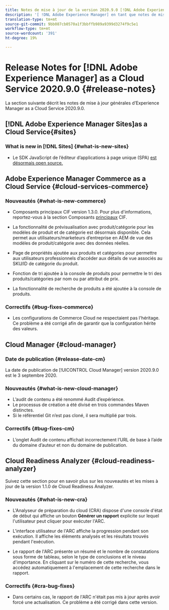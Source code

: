 ```yaml
---
title: Notes de mise à jour de la version 2020.9.0 [!DNL Adobe Experience Manager] de Cloud Service.
description: '[ !DNL Adobe Experience Manager] en tant que notes de mise à jour Cloud Service pour la version 2020.9.0.'
translation-type: tm+mt
source-git-commit: 9bb087cb0570a1f3bbffb989a9399d3274f9c5e1
workflow-type: tm+mt
source-wordcount: '391'
ht-degree: 19%

---
```



# Release Notes for [!DNL Adobe Experience Manager] as a Cloud Service 2020.9.0 {#release-notes}

La section suivante décrit les notes de mise à jour générales d’Experience Manager as a Cloud Service 2020.9.0.

## [!DNL Adobe Experience Manager Sites]as a Cloud Service{#sites}

### What is new in [!DNL Sites] {#what-is-new-sites}

* Le SDK JavaScript de l’éditeur d’applications à page unique (SPA) [est désormais open source.](/help/implementing/developing/spa/reference-materials.md)

## Adobe Experience Manager Commerce as a Cloud Service {#cloud-services-commerce}

### Nouveautés {#what-is-new-commerce}

* Composants principaux CIF version 1.3.0. Pour plus d&#39;informations, reportez-vous à la section Composants [principaux](https://github.com/adobe/aem-core-cif-components/releases/tag/core-cif-components-reactor-1.3.0) CIF.

* La fonctionnalité de prévisualisation avec produit/catégorie pour les modèles de produit et de catégorie est désormais disponible. Cela permet aux utilisateurs/marketeurs d’entreprise en AEM de vue des modèles de produit/catégorie avec des données réelles.

* Page de propriétés ajoutée aux produits et catégories pour permettre aux utilisateurs professionnels d’accéder aux détails de vue associés au SKU/ID de catégorie du produit.

* Fonction de tri ajoutée à la console de produits pour permettre le tri des produits/catégories par nom ou par attribut de prix.

* La fonctionnalité de recherche de produits a été ajoutée à la console de produits.

### Correctifs {#bug-fixes-commerce}

* Les configurations de Commerce Cloud ne respectaient pas l&#39;héritage. Ce problème a été corrigé afin de garantir que la configuration hérite des valeurs.

## Cloud Manager {#cloud-manager}

### Date de publication {#release-date-cm}

La date de publication de [!UICONTROL Cloud Manager] version 2020.9.0 est le 3 septembre 2020.

### Nouveautés {#what-is-new-cloud-manager}

* L’audit de contenu a été renommé Audit d’expérience.
* Le processus de création a été divisé en trois commandes Maven distinctes.
* Si le référentiel Git n’est pas cloné, il sera multiplié par trois.

### Correctifs {#bug-fixes-cm}

* L’onglet Audit de contenu affichait incorrectement l’URL de base à l’aide du domaine d’auteur et non du domaine de publication.

## Cloud Readiness Analyzer {#cloud-readiness-analyzer}

Suivez cette section pour en savoir plus sur les nouveautés et les mises à jour de la version 1.1.0 de Cloud Readiness Analyzer.

### Nouveautés {#what-is-new-cra}

* L&#39;Analyseur de préparation du cloud (CRA) dispose d&#39;une console d&#39;état de début qui affiche un bouton **Générer un rapport** explicite sur lequel l&#39;utilisateur peut cliquer pour exécuter l&#39;ARC.

* L&#39;interface utilisateur de l&#39;ARC affiche la progression pendant son exécution. Il affiche les éléments analysés et les résultats trouvés pendant l&#39;exécution.

* Le rapport de l&#39;ARC présente un résumé et le nombre de constatations sous forme de tableau, selon le type de conclusions et le niveau d&#39;importance. En cliquant sur le numéro de cette recherche, vous accédez automatiquement à l&#39;emplacement de cette recherche dans le rapport.

### Correctifs {#cra-bug-fixes}

* Dans certains cas, le rapport de l&#39;ARC n&#39;était pas mis à jour après avoir forcé une actualisation. Ce problème a été corrigé dans cette version.

